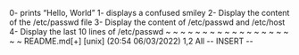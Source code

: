 0- prints “Hello, World”
1- displays a confused smiley 
2- Display the content of the /etc/passwd file
3- Display the content of /etc/passwd and /etc/host
4- Display the last 10 lines of /etc/passwd
~
~
~
~
~
~
~
~
~
~
~
~
~
~
~
~
~
~
~
README.md[+] [unix] (20:54 06/03/2022)                                   1,2 All
-- INSERT --

